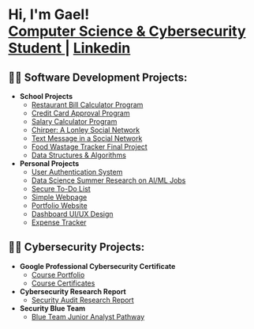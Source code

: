 <h1>Hi, I'm Gael! <br/><a href="https://github.com/alejandro-garf">Computer Science & Cybersecurity Student </a> | <a href="https://www.linkedin.com/in/gael-alejandro-fonseca/">Linkedin</a>

<h2>👨‍💻 Software Development Projects:</h2>

- <b>School Projects</b>
  - [Restaurant Bill Calculator Program](https://github.com/alejandro-garf/Restaurant-Bill-Calculator/tree/main/prob01)
  - [Credit Card Approval Program](https://github.com/alejandro-garf/Credit-Card-Approval/tree/main/prob02)
  - [Salary Calculator Program](https://github.com/alejandro-garf/Salary-Calculator/tree/main/prob02)
  - [Chirper: A Lonley Social Network](https://github.com/alejandro-garf/-Chirper---A-lonely-social-network/tree/main/prob02)
  - [Text Message in a Social Network](https://github.com/alejandro-garf/Text-Message-in-a-Social-Network/tree/main/prob02)
  - [Food Wastage Tracker Final Project](https://github.com/alejandro-garf/Food-Wastage-Project/blob/main/README.md)
  - [Data Structures & Algorithms](https://github.com/alejandro-garf/Data-Structures-and-Algorithms)
- <b>Personal Projects</b>
  - [User Authentication System](https://github.com/alejandro-garf/User-Authetication-System)
  - [Data Science Summer Research on AI/ML Jobs](https://github.com/alejandro-garf/Data-Science-Summer-Research-)
  - [Secure To-Do List](https://github.com/alejandro-garf/ToDoList/blob/main/README.md)
  - [Simple Webpage](https://github.com/alejandro-garf/Simple-Webpage/blob/main/README.md)
  - [Portfolio Website](https://github.com/alejandro-garf/PortfolioWebsite)
  - [Dashboard UI/UX Design](https://github.com/alejandro-garf/Hephaestus/blob/main/Dashboard/README.md)
  - [Expense Tracker](https://github.com/alejandro-garf/ExpenseTracker/tree/main)

 <h2>👨‍💻 Cybersecurity Projects:</h2>

 - <b>Google Professional Cybersecurity Certificate</b>
   - [Course Portfolio](https://github.com/alejandro-garf/GoogleCybersecurityPortfolio/blob/main/README.md)
   - [Course Certificates](https://github.com/alejandro-garf/Certificates/blob/main/README.md)
 - <b>Cybersecurity Research Report</b>
   - [Security Audit Research Report](https://github.com/alejandro-garf/CPSC-253-Research-Report)
- <b>Security Blue Team</b>
   - [Blue Team Junior Analyst Pathway](https://github.com/alejandro-garf/Blue-Team-Junior-Analyst/blob/main/README.md)




